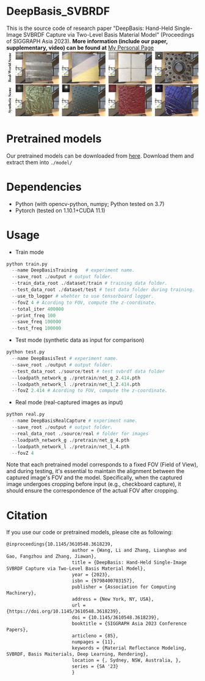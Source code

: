 # DeepBasis_SVBRDF
This is the source code of research paper "DeepBasis: Hand-Held Single-Image SVBRDF Capture via Two-Level Basis Material Model" (Proceedings of SIGGRAPH Asia 2023).
**More information (include our paper, supplementary, video) can be found at** [My Personal Page](https://www.baidu.com) 
![Alt](Teaser2.jpg)

# Pretrained models
Our pretrained models can be downloaded from [here](https://drive.google.com/drive/folders/1t7nnzP2htXwPQVajYdHqlv-MyN_zYPBb?usp=drive_link). Download them and extract them into ```./model/ ```

# Dependencies
- Python (with opencv-python, numpy; Python tested on 3.7)
- Pytorch (tested on 1.10.1+CUDA 11.1)

# Usage
- Train mode
```Python
python train.py
  --name DeepBasisTraining   # experiment name.
  --save_root ./output # output folder.
  --train_data_root ./dataset/train # training data folder.
  --test_data_root ./dataset/test # test data folder during training.
  --use_tb_logger # whehter to use tensorboard logger.
  --fovZ 4 # Acording to FOV, compute the z-coordinate.
  --total_iter 400000
  --print_freq 100
  --save_freq 100000
  --test_freq 100000
```

- Test mode (synthetic data as input for comparison)
```Python
python test.py
  --name DeepBasisTest # experiment name.
  --save_root ./output # output folder.
  --test_data_root ./source/test # test svbrdf data folder
  --loadpath_network_g ./pretrain/net_g_2.414.pth
  --loadpath_network_l ./pretrain/net_l_2.414.pth
  --fovZ 2.414 # Acording to FOV, compute the z-coordinate.
```
- Real mode (real-captured images as input)
```Python
python real.py
  --name DeepBasisRealCapture # experiment name.
  --save_root ./output # output folder.
  --real_data_root ./source/real # folder for images
  --loadpath_network_g ./pretrain/net_g_4.pth
  --loadpath_network_l ./pretrain/net_l_4.pth
  --fovZ 4
```
Note that each pretrained model corresponds to a fixed FOV (Field of View), and during testing, it's essential to maintain the alignment between the captured image's FOV and the model. Specifically, when the captured image undergoes cropping before input (e.g., checkboard capture), it should ensure the correspondence of the actual FOV after cropping.
# Citation
If you use our code or pretrained models, please cite as following:
```
@inproceedings{10.1145/3610548.3618239,
                        author = {Wang, Li and Zhang, Lianghao and Gao, Fangzhou and Zhang, Jiawan},
                        title = {DeepBasis: Hand-Held Single-Image SVBRDF Capture via Two-Level Basis Material Model},
                        year = {2023},
                        isbn = {9798400703157},
                        publisher = {Association for Computing Machinery},
                        address = {New York, NY, USA},
                        url = {https://doi.org/10.1145/3610548.3618239},
                        doi = {10.1145/3610548.3618239},
                        booktitle = {SIGGRAPH Asia 2023 Conference Papers},
                        articleno = {85},
                        numpages = {11},
                        keywords = {Material Reflectance Modeling, SVBRDF, Basis Maiterials, Deep Learning, Rendering},
                        location = {, Sydney, NSW, Australia, },
                        series = {SA '23}
                        }
```
